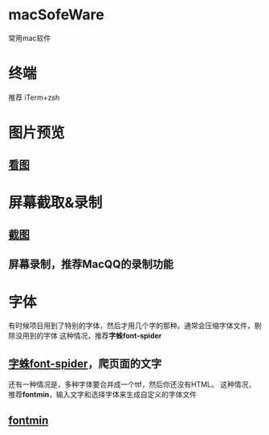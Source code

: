 # macSofeWare
常用mac软件

# 终端
推荐 iTerm+zsh

# 图片预览
## [看图](https://itunes.apple.com/cn/app/id1059334054)

# 屏幕截取&录制
## [截图](https://itunes.apple.com/cn/app/id1059334054)
## 屏幕录制，推荐MacQQ的录制功能

# 字体
有时候项目用到了特别的字体，然后才用几个字的那种。通常会压缩字体文件，剔除没用到的字体
这种情况，推荐**字蛛font-spider**
## [字蛛font-spider](http://font-spider.org/)，爬页面的文字

还有一种情况是，多种字体要合并成一个ttf，然后你还没有HTML。
这种情况，推荐**fontmin**，输入文字和选择字体来生成自定义的字体文件
## [fontmin](http://ecomfe.github.io/fontmin/#usage) 

